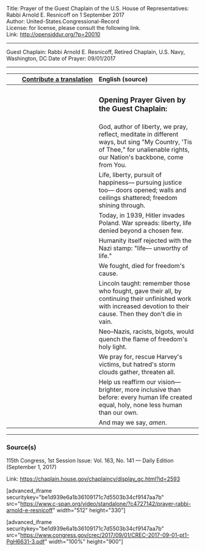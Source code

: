 <html>
<head></head>
<body>
Title: Prayer of the Guest Chaplain of the U.S. House of Representatives: Rabbi Arnold E. Resnicoff on 1 September 2017<br />
Author: United-States.Congressional-Record<br />
License: for license, please consult the following link.<br />
Link: <a href="http://opensiddur.org/?p=20010">http://opensiddur.org/?p=20010</a>
<p />
<hr />

Guest Chaplain: Rabbi Arnold E. Resnicoff, Retired Chaplain, U.S. Navy, Washington, DC
Date of Prayer: 09/01/2017

<hr />

<table style="margin-left: auto;margin-right: auto;" class="draggable">
<thead><tr><th id="x" style="text-align: right;"><a href="/contributing/upload/">Contribute a translation</a></th><th style="text-align: left;">English (source)</th></tr></thead>
<tbody>
<tr><td style="vertical-align:top;" width="46%">
<div class="liturgy"><span lang="he">

</span></div></td>
 
<td style="vertical-align:top;" width="53%">
<div class="english">
<h3>Opening Prayer Given by the Guest Chaplain:</h3>
</div></td></tr>


<tr><td style="vertical-align:top;" width="46%">
<div class="liturgy"><span lang="he">

</span></div></td>
 
<td style="vertical-align:top;" width="53%">
<div class="english">
God, author of liberty, 
we pray, 
reflect, 
meditate in different ways, 
but sing "My Country, 'Tis of Thee," 
for unalienable rights, 
our Nation's backbone, 
come from You.
</div></td></tr>


<tr><td style="vertical-align:top;" width="46%">
<div class="liturgy"><span lang="he">

</span></div></td>
 
<td style="vertical-align:top;" width="53%">
<div class="english">
Life, 
liberty, 
pursuit of happiness––
pursuing justice too––
doors opened; 
walls and ceilings shattered; 
freedom shining through.
</div></td></tr>


<tr><td style="vertical-align:top;" width="46%">
<div class="liturgy"><span lang="he">

</span></div></td>
 
<td style="vertical-align:top;" width="53%">
<div class="english">
Today, in 1939, 
Hitler invades Poland. 
War spreads: 
liberty, life 
denied beyond a chosen few.
</div></td></tr>


<tr><td style="vertical-align:top;" width="46%">
<div class="liturgy"><span lang="he">

</span></div></td>
 
<td style="vertical-align:top;" width="53%">
<div class="english">
Humanity itself 
rejected with the Nazi stamp: 
"life––
unworthy of life."
</div></td></tr>


<tr><td style="vertical-align:top;" width="46%">
<div class="liturgy"><span lang="he">

</span></div></td>
 
<td style="vertical-align:top;" width="53%">
<div class="english">
We fought, died 
for freedom's cause.
</div></td></tr>


<tr><td style="vertical-align:top;" width="46%">
<div class="liturgy"><span lang="he">

</span></div></td>
 
<td style="vertical-align:top;" width="53%">
<div class="english">
Lincoln taught: 
remember those who fought, 
gave their all, 
by continuing their unfinished work 
with increased devotion to their cause. 
Then they don't die in vain.
</div></td></tr>


<tr><td style="vertical-align:top;" width="46%">
<div class="liturgy"><span lang="he">

</span></div></td>
 
<td style="vertical-align:top;" width="53%">
<div class="english">
Neo–Nazis, 
racists, 
bigots, 
would quench the flame of freedom's 
holy light.
</div></td></tr>


<tr><td style="vertical-align:top;" width="46%">
<div class="liturgy"><span lang="he">

</span></div></td>
 
<td style="vertical-align:top;" width="53%">
<div class="english">
We pray for, 
rescue Harvey's victims, 
but hatred's storm clouds gather, 
threaten all.
</div></td></tr>


<tr><td style="vertical-align:top;" width="46%">
<div class="liturgy"><span lang="he">

</span></div></td>
 
<td style="vertical-align:top;" width="53%">
<div class="english">
Help us reaffirm our vision––
brighter, 
more inclusive than before: 
every human life created equal, 
holy, 
none less human than our own.
</div></td></tr>


<tr><td style="vertical-align:top;" width="46%">
<div class="liturgy"><span lang="he">

</span></div></td>
 
<td style="vertical-align:top;" width="53%">
<div class="english">
And may we say, <em>amen</em>.
</div></td></tr>
</tbody></table>

<hr />

<h3>Source(s)</h3>

115th Congress, 1st Session
Issue: Vol. 163, No. 141 — Daily Edition (September 1, 2017)

Link: <a href="https://chaplain.house.gov/chaplaincy/display_gc.html?id=2593">https://chaplain.house.gov/chaplaincy/display_gc.html?id=2593</a>

[advanced_iframe securitykey="be1d939e6a1b36109171c7d5503b34cf9147aa7b" src="https://www.c-span.org/video/standalone/?c4727142/prayer-rabbi-arnold-e-resnicoff" width="512" height="330"]

[advanced_iframe securitykey="be1d939e6a1b36109171c7d5503b34cf9147aa7b" src="https://www.congress.gov/crec/2017/09/01/CREC-2017-09-01-pt1-PgH6631-3.pdf" width="100%" height="900"]
</body>
</html>